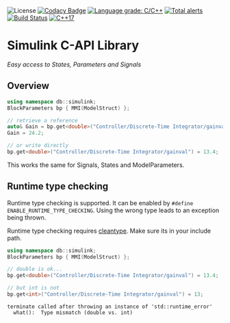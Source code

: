 <!-- SPDX-License-Identifier: BSD-3-Clause-Clear -->
![License](https://img.shields.io/github/license/danishbelal/simulink-capi)
[![Codacy Badge](https://api.codacy.com/project/badge/Grade/e42b17ddc7ea4b86a2d1e9a4af8bcc77)](https://app.codacy.com/gh/danishbelal/simulink-capi?utm_source=github.com&utm_medium=referral&utm_content=danishbelal/simulink-capi&utm_campaign=Badge_Grade)
[![Language grade: C/C++](https://img.shields.io/lgtm/grade/cpp/g/danishbelal/simulink-capi.svg?logo=lgtm&logoWidth=18)](https://lgtm.com/projects/g/danishbelal/simulink-capi/context:cpp)
[![Total alerts](https://img.shields.io/lgtm/alerts/g/danishbelal/simulink-capi.svg?logo=lgtm&logoWidth=18)](https://lgtm.com/projects/g/danishbelal/simulink-capi/alerts/)
[![Build Status](https://travis-ci.com/danishbelal/simulink-capi.svg?branch=beta)](https://travis-ci.com/danishbelal/simulink-capi)
[![C++17](https://img.shields.io/badge/C%2B%2B-17-blue.svg)](https://isocpp.org/std/the-standard )

# Simulink C-API Library
<i> Easy access to States, Parameters and Signals</i>

## Overview
```C++
using namespace db::simulink;
BlockParameters bp { MMI(ModelStruct) };

// retrieve a reference
auto& Gain = bp.get<double>("Controller/Discrete-Time Integrator/gainval");
Gain = 24.2;

// or write directly
bp.get<double>("Controller/Discrete-Time Integrator/gainval") = 13.4;
```

This works the same for Signals, States and ModelParameters.

## Runtime type checking
Runtime type checking is supported. It can be enabled by `#define ENABLE_RUNTIME_TYPE_CHECKING`.
Using the wrong type leads to an exception being thrown.

Runtime type checking requires [cleantype](https://github.com/pthom/cleantype).
Make sure its in your include path.
```C++
using namespace db::simulink;
BlockParameters bp { MMI(ModelStruct) };

// double is ok...
bp.get<double>("Controller/Discrete-Time Integrator/gainval") = 13.4;

// but int is not
bp.get<int>("Controller/Discrete-Time Integrator/gainval") = 13;
```
```console
terminate called after throwing an instance of 'std::runtime_error'
  what():  Type mismatch (double vs. int)
```
